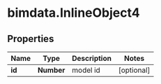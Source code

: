 # bimdata.InlineObject4

## Properties

Name | Type | Description | Notes
------------ | ------------- | ------------- | -------------
**id** | **Number** | model id | [optional] 


